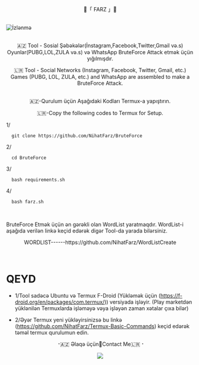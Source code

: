 <p align="center">
   🔱「 FARZ 」🔱
 <br>
 <br>
 
![İzlənmə](https://visitor-badge.laobi.icu/badge?page_id=nihatfarz.BruteForce)
 <br>
 <br>  
  
  
<p align="center">  
🇦🇿 Tool - Sosial Şəbəkələr(İnstagram,Facebook,Twitter,Gmail və.s) Oyunlar(PUBG,LOL,ZULA və.s) və WhatsApp BruteForce Attack etmək üçün yığılmışdır. 
<p align="center">  
🇱🇷 Tool - Social Networks (Instagram, Facebook, Twitter, Gmail, etc.) Games (PUBG, LOL, ZULA, etc.) and WhatsApp are assembled to make a BruteForce Attack.  
 <br>
 <br>   
  
<p align="center"> 
🇦🇿-Qurulum üçün Aşağıdaki Kodları Termux-a yapıştırın.
<p align="center">
🇱🇷-Copy the following codes to Termux for Setup. 
<br>
   
1/
  ```
    git clone https://github.com/NihatFarz/BruteForce
  ```
2/ 
  ```
    cd BruteForce
  ```
3/  
  ```
    bash requirements.sh
  ```
4/ 
  ```
    bash farz.sh
  ```
  
<br>  

BruteForce Etmək üçün ən gərəkli olan WordList yaratmaqdır. WordList-i aşağıda verilən linkə keçid edərək digər Tool-da yarada bilərsiniz.
<p align="center">
WORDLIST------https://github.com/NihatFarz/WordListCreate   
  
<br>  
<br>  
<br>  
  
# QEYD
  
* 1/Tool sadəcə Ubuntu və Termux F-Droid (Yükləmək üçün (https://f-droid.org/en/packages/com.termux/)) versiyada işləyir.
                                (Play marketdən yüklənilən Termuxlarda işləməyə vəya işləyən zaman xətalar çıxa bilər)
    <br>

* 2/Əyər Termux yeni yükləyirsinizsə bu linkə (https://github.com/NihatFarz/Termux-Basic-Commands) keçid edərək təməl termux qurulumun edin.
    <br>
  
  
 
  
 <p align="center">
⠐🇦🇿 Əlaqə üçün🔳Contact Me🇱🇷⠐
<p align="center">
<a href="https://telegram.me/nihatfarz"><img src="https://img.shields.io/badge/Telegram-2CA5E0?style=for-the-badge&logo=telegram&logoColor=white" />
